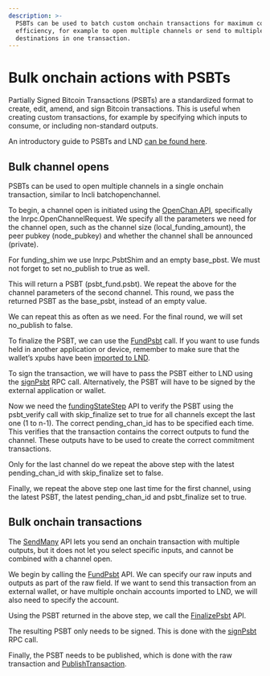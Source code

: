 ```yaml
---
description: >-
  PSBTs can be used to batch custom onchain transactions for maximum cost
  efficiency, for example to open multiple channels or send to multiple
  destinations in one transaction.
---
```


# Bulk onchain actions with PSBTs

Partially Signed Bitcoin Transactions (PSBTs) are a standardized format to create, edit, amend, and sign Bitcoin transactions. This is useful when creating custom transactions, for example by specifying which inputs to consume, or including non-standard outputs.

An introductory guide to PSBTs and LND [can be found here](psbt.md).

## Bulk channel opens

PSBTs can be used to open multiple channels in a single onchain transaction, similar to lncli batchopenchannel.

To begin, a channel open is initiated using the [OpenChan API](https://lightning.engineering/api-docs/api/lnd/lightning/open-channel-sync#code-samples), specifically the lnrpc.OpenChannelRequest. We specify all the parameters we need for the channel open, such as the channel size (local\_funding\_amount), the peer pubkey (node\_pubkey) and whether the channel shall be announced (private).

For funding\_shim we use lnrpc.PsbtShim and an empty base\_pbst. We must not forget to set no\_publish to true as well.

This will return a PSBT (psbt\_fund.psbt). We repeat the above for the channel parameters of the second channel. This round, we pass the returned PSBT as the base\_psbt, instead of an empty value.

We can repeat this as often as we need. For the final round, we will set no\_publish to false.

To finalize the PSBT, we can use the [FundPsbt](https://lightning.engineering/api-docs/api/lnd/wallet-kit/fund-psbt) call. If you want to use funds held in another application or device, remember to make sure that the wallet’s xpubs have been [imported to LND](https://docs.lightning.engineering/lightning-network-tools/lnd/key\_import).

To sign the transaction, we will have to pass the PSBT either to LND using the [signPsbt](https://lightning.engineering/api-docs/api/lnd/wallet-kit/sign-psbt) RPC call. Alternatively, the PSBT will have to be signed by the external application or wallet.

Now we need the [fundingStateStep](https://lightning.engineering/api-docs/api/lnd/lightning/funding-state-step) API to verify the PSBT using the psbt\_verify call with skip\_finalize set to true for all channels except the last one (1 to n-1). The correct pending\_chan\_id has to be specified each time. This verifies that the transaction contains the correct outputs to fund the channel. These outputs have to be used to create the correct commitment transactions.

Only for the last channel do we repeat the above step with the latest pending\_chan\_id with skip\_finalize set to false.

Finally, we repeat the above step one last time for the first channel, using the latest PSBT, the latest pending\_chan\_id and psbt\_finalize set to true.

## Bulk onchain transactions

The [SendMany](https://lightning.engineering/api-docs/api/lnd/lightning/send-many) API lets you send an onchain transaction with multiple outputs, but it does not let you select specific inputs, and cannot be combined with a channel open.

We begin by calling the [FundPsbt](https://lightning.engineering/api-docs/api/lnd/wallet-kit/fund-psbt) API. We can specify our raw inputs and outputs as part of the raw field. If we want to send this transaction from an external wallet, or have multiple onchain accounts imported to LND, we will also need to specify the account.

Using the PSBT returned in the above step, we call the [FinalizePsbt](https://lightning.engineering/api-docs/api/lnd/wallet-kit/finalize-psbt) API.

The resulting PSBT only needs to be signed. This is done with the [signPsbt](https://lightning.engineering/api-docs/api/lnd/wallet-kit/sign-psbt) RPC call.

Finally, the PSBT needs to be published, which is done with the raw transaction and [PublishTransaction](https://lightning.engineering/api-docs/api/lnd/wallet-kit/publish-transaction).
